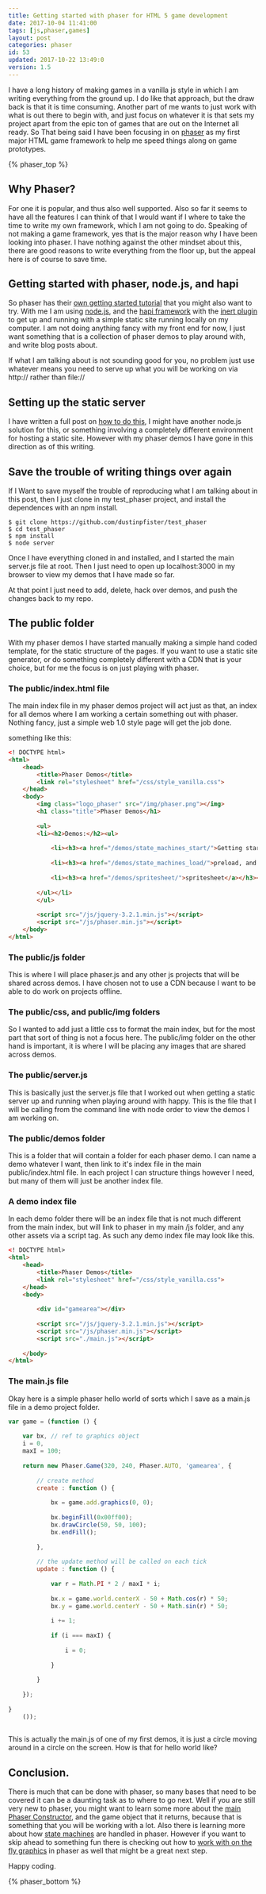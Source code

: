 ```yaml
---
title: Getting started with phaser for HTML 5 game development
date: 2017-10-04 11:41:00
tags: [js,phaser,games]
layout: post
categories: phaser
id: 53
updated: 2017-10-22 13:49:0
version: 1.5
---
```


I have a long history of making games in a vanilla js style in which I am writing everything from the ground up. I do like that approach, but the draw back is that it is time consuming. Another part of me wants to just work with what is out there to begin with, and just focus on whatever it is that sets my project apart from the epic ton of games that are out on the Internet all ready. So That being said I have been focusing in on [phaser](http://phaser.io/) as my first major HTML game framework to help me speed things along on game prototypes.

<!-- more -->

{% phaser_top %}

## Why Phaser?

For one it is popular, and thus also well supported. Also so far it seems to have all the features I can think of that I would want if I where to take the time to write my own framework, which I am not going to do. Speaking of not making a game framework, yes that is the major reason why I have been looking into phaser. I have nothing against the other mindset about this, there are good reasons to write everything from the floor up, but the appeal here is of course to save time.

## Getting started with phaser, node.js, and hapi

So phaser has their [own getting started tutorial](http://phaser.io/tutorials/getting-started) that you might also want to try. With me I am using [node.js](https://nodejs.org/en/), and the [hapi framework](https://hapijs.com/) with the [inert plugin](https://www.npmjs.com/package/inert) to get up and running with a simple static site running locally on my computer. I am not doing anything fancy with my front end for now, I just want something that is a collection of phaser demos to play around with, and write blog posts about.

If what I am talking about is not sounding good for you, no problem just use whatever means you need to serve up what you will be working on via http&#58;&#47;&#47; rather than file&#58;&#47;&#47;

## Setting up the static server

I have written a full post on [how to do this](/2017/10/01/hapi-static-file-server/), I might have another node.js solution for this, or something involving a completely different environment for hosting a static site. However with my phaser demos I have gone in this direction as of this writing.

## Save the trouble of writing things over again

If I Want to save myself the trouble of reproducing what I am talking about in this post, then I just clone in my test_phaser project, and install the dependences with an npm install.

```
$ git clone https://github.com/dustinpfister/test_phaser
$ cd test_phaser
$ npm install
$ node server
```

Once I have everything cloned in and installed, and I started the main server.js file at root. Then I just need to open up localhost:3000 in my browser to view my demos that I have made so far.

At that point I just need to add, delete, hack over demos, and push the changes back to my repo.

## The public folder

With my phaser demos I have started manually making a simple hand coded template, for the static structure of the pages. If you want to use a static site generator, or do something completely different with a CDN that is your choice, but for me the focus is on just playing with phaser.

### The public/index.html file

The main index file in my phaser demos project will act just as that, an index for all demos where I am working a certain something out with phaser. Nothing fancy, just a simple web 1.0 style page will get the job done.

something like this:

```html
<! DOCTYPE html>
<html>
    <head>
        <title>Phaser Demos</title>
        <link rel="stylesheet" href="/css/style_vanilla.css">
    </head>
    <body>
        <img class="logo_phaser" src="/img/phaser.png"></img>
        <h1 class="title">Phaser Demos</h1>
 
        <ul>
        <li><h2>Demos:</h2><ul>
 
            <li><h3><a href="/demos/state_machines_start/">Getting started with phaser, and state machines</a></h3></li>
 
            <li><h3><a href="/demos/state_machines_load/">preload, and load state</a></h3></li>
 
            <li><h3><a href="/demos/spritesheet/">spritesheet</a></h3></li>
 
        </ul></li>
        </ul>
 
        <script src="/js/jquery-3.2.1.min.js"></script>
        <script src="/js/phaser.min.js"></script>
    </body>
</html>
```

### The public/js folder

This is where I will place phaser.js and any other js projects that will be shared across demos. I have chosen not to use a CDN because I want to be able to do work on projects offline.

### The public/css, and public/img folders

So I wanted to add just a little css to format the main index, but for the most part that sort of thing is not a focus here. The public/img folder on the other hand is important, it is where I will be placing any images that are shared across demos.

### The public/server.js

This is basically just the server.js file that I worked out when getting a static server up and running when playing around with happy. This is the file that I will be calling from the command line with node order to view the demos I am working on.

### The public/demos folder

This is a folder that will contain a folder for each phaser demo. I can name a demo whatever I want, then link to it's index file in the main public/index.html file. In each project I can structure things however I need, but many of them will just be another index file.

### A demo index file

In each demo folder there will be an index file that is not much different from the main index, but will link to phaser in my main /js folder, and any other assets via a script tag. As such any demo index file may look like this.

```html
<! DOCTYPE html>
<html>
    <head>
        <title>Phaser Demos</title>
        <link rel="stylesheet" href="/css/style_vanilla.css">
    </head>
    <body>
 
        <div id="gamearea"></div>
 
        <script src="/js/jquery-3.2.1.min.js"></script>
        <script src="/js/phaser.min.js"></script>
        <script src="./main.js"></script>
 
    </body>
</html>
```

### The main.js file

Okay here is a simple phaser hello world of sorts which I save as a main.js file in a demo project folder.

```js
var game = (function () {
 
    var bx, // ref to graphics object
    i = 0,
    maxI = 100;
 
    return new Phaser.Game(320, 240, Phaser.AUTO, 'gamearea', {
 
        // create method
        create : function () {
 
            bx = game.add.graphics(0, 0);
 
            bx.beginFill(0x00ff00);
            bx.drawCircle(50, 50, 100);
            bx.endFill();
 
        },
 
        // the update method will be called on each tick
        update : function () {
 
            var r = Math.PI * 2 / maxI * i;
 
            bx.x = game.world.centerX - 50 + Math.cos(r) * 50;
            bx.y = game.world.centerY - 50 + Math.sin(r) * 50;
 
            i += 1;
 
            if (i === maxI) {
 
                i = 0;
 
            }
 
        }
 
    });
 
}
    ());
 
```

This is actually the main.js of one of my first demos, it is just a circle moving around in a circle on the screen. How is that for hello world like?

## Conclusion.

There is much that can be done with phaser, so many bases that need to be covered it can be a daunting task as to where to go next. Well if you are still very new to phaser, you might want to learn some more about the [main Phaser Constructor](/2017/10/11/phaser-main-game-constructor/), and the game object that it returns, because that is something that you will be working with a lot. Also there is learning more about how [state machines](/2017/10/05/phaser-state-manager/) are handled in phaser. However if you want to skip ahead to something fun there is checking out how to [work with on the fly graphics](/2017/10/21/phaser-graphics/) in phaser as well that might be a great next step.

Happy coding.

{% phaser_bottom %}